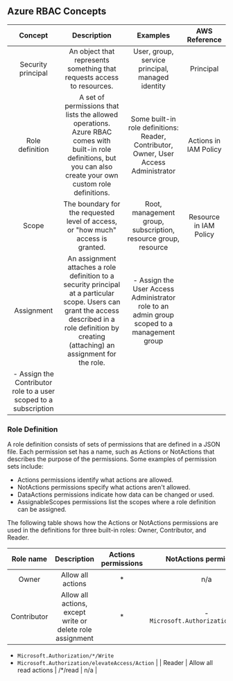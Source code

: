 ## Azure RBAC Concepts
| Concept | Description | Examples | AWS Reference |
| :-------: | :-------: | :-------: | :-------: |
| Security principal | An object that represents something that requests access to resources. | User, group, service principal, managed identity | Principal |
| Role definition | A set of permissions that lists the allowed operations. Azure RBAC comes with built-in role definitions, but you can also create your own custom role definitions. | Some built-in role definitions: Reader, Contributor, Owner, User Access Administrator | Actions in IAM Policy |
| Scope | The boundary for the requested level of access, or "how much" access is granted. | Root, management group, subscription, resource group, resource | Resource in IAM Policy |
| Assignment | An assignment attaches a role definition to a security principal at a particular scope. Users can grant the access described in a role definition by creating (attaching) an assignment for the role. | - Assign the User Access Administrator role to an admin group scoped to a management group
- Assign the Contributor role to a user scoped to a subscription | |

### Role Definition
A role definition consists of sets of permissions that are defined in a JSON file. Each permission set has a name, such as Actions or NotActions that describes the purpose of the permissions. Some examples of permission sets include:

- Actions permissions identify what actions are allowed.
- NotActions permissions specify what actions aren't allowed.
- DataActions permissions indicate how data can be changed or used.
- AssignableScopes permissions list the scopes where a role definition can be assigned.

The following table shows how the Actions or NotActions permissions are used in the definitions for three built-in roles: Owner, Contributor, and Reader.

| Role name | Description | Actions permissions | NotActions permissions |
| :-------: | :-------: | :-------: | :-------: |
| Owner | Allow all actions | * | n/a |
| Contributor | Allow all actions, except write or delete role assignment | * | - `Microsoft.Authorization/*/Delete`
- `Microsoft.Authorization/*/Write`
- `Microsoft.Authorization/elevateAccess/Action` | 
| Reader | Allow all read actions | /*/read | n/a |

